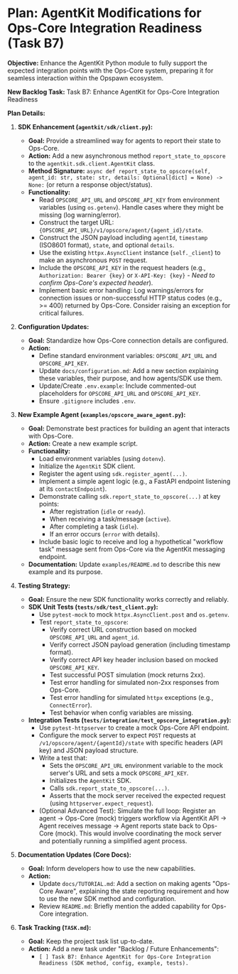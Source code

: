 # Plan: AgentKit Modifications for Ops-Core Integration Readiness (Task B7)

**Objective:** Enhance the AgentKit Python module to fully support the expected integration points with the Ops-Core system, preparing it for seamless interaction within the Opspawn ecosystem.

**New Backlog Task:** Task B7: Enhance AgentKit for Ops-Core Integration Readiness

**Plan Details:**

1.  **SDK Enhancement (`agentkit/sdk/client.py`):**
    *   **Goal:** Provide a streamlined way for agents to report their state to Ops-Core.
    *   **Action:** Add a new asynchronous method `report_state_to_opscore` to the `agentkit.sdk.client.AgentKit` class.
    *   **Method Signature:** `async def report_state_to_opscore(self, agent_id: str, state: str, details: Optional[dict] = None) -> None:` (or return a response object/status).
    *   **Functionality:**
        *   Read `OPSCORE_API_URL` and `OPSCORE_API_KEY` from environment variables (using `os.getenv`). Handle cases where they might be missing (log warning/error).
        *   Construct the target URL: `{OPSCORE_API_URL}/v1/opscore/agent/{agent_id}/state`.
        *   Construct the JSON payload including `agentId`, `timestamp` (ISO8601 format), `state`, and optional `details`.
        *   Use the existing `httpx.AsyncClient` instance (`self._client`) to make an asynchronous `POST` request.
        *   Include the `OPSCORE_API_KEY` in the request headers (e.g., `Authorization: Bearer {key}` or `X-API-Key: {key}` - *Need to confirm Ops-Core's expected header*).
        *   Implement basic error handling: Log warnings/errors for connection issues or non-successful HTTP status codes (e.g., >= 400) returned by Ops-Core. Consider raising an exception for critical failures.

2.  **Configuration Updates:**
    *   **Goal:** Standardize how Ops-Core connection details are configured.
    *   **Action:**
        *   Define standard environment variables: `OPSCORE_API_URL` and `OPSCORE_API_KEY`.
        *   Update `docs/configuration.md`: Add a new section explaining these variables, their purpose, and how agents/SDK use them.
        *   Update/Create `.env.example`: Include commented-out placeholders for `OPSCORE_API_URL` and `OPSCORE_API_KEY`.
        *   Ensure `.gitignore` includes `.env`.

3.  **New Example Agent (`examples/opscore_aware_agent.py`):**
    *   **Goal:** Demonstrate best practices for building an agent that interacts with Ops-Core.
    *   **Action:** Create a new example script.
    *   **Functionality:**
        *   Load environment variables (using `dotenv`).
        *   Initialize the `AgentKit` SDK client.
        *   Register the agent using `sdk.register_agent(...)`.
        *   Implement a simple agent logic (e.g., a FastAPI endpoint listening at its `contactEndpoint`).
        *   Demonstrate calling `sdk.report_state_to_opscore(...)` at key points:
            *   After registration (`idle` or `ready`).
            *   When receiving a task/message (`active`).
            *   After completing a task (`idle`).
            *   If an error occurs (`error` with details).
        *   Include basic logic to receive and log a hypothetical "workflow task" message sent from Ops-Core via the AgentKit messaging endpoint.
    *   **Documentation:** Update `examples/README.md` to describe this new example and its purpose.

4.  **Testing Strategy:**
    *   **Goal:** Ensure the new SDK functionality works correctly and reliably.
    *   **SDK Unit Tests (`tests/sdk/test_client.py`):**
        *   Use `pytest-mock` to mock `httpx.AsyncClient.post` and `os.getenv`.
        *   Test `report_state_to_opscore`:
            *   Verify correct URL construction based on mocked `OPSCORE_API_URL` and `agent_id`.
            *   Verify correct JSON payload generation (including timestamp format).
            *   Verify correct API key header inclusion based on mocked `OPSCORE_API_KEY`.
            *   Test successful POST simulation (mock returns 2xx).
            *   Test error handling for simulated non-2xx responses from Ops-Core.
            *   Test error handling for simulated `httpx` exceptions (e.g., `ConnectError`).
            *   Test behavior when config variables are missing.
    *   **Integration Tests (`tests/integration/test_opscore_integration.py`):**
        *   Use `pytest-httpserver` to create a mock Ops-Core API endpoint.
        *   Configure the mock server to expect `POST` requests at `/v1/opscore/agent/{agentId}/state` with specific headers (API key) and JSON payload structure.
        *   Write a test that:
            *   Sets the `OPSCORE_API_URL` environment variable to the mock server's URL and sets a mock `OPSCORE_API_KEY`.
            *   Initializes the `AgentKit` SDK.
            *   Calls `sdk.report_state_to_opscore(...)`.
            *   Asserts that the mock server received the expected request (using `httpserver.expect_request`).
        *   (Optional Advanced Test): Simulate the full loop: Register an agent -> Ops-Core (mock) triggers workflow via AgentKit API -> Agent receives message -> Agent reports state back to Ops-Core (mock). This would involve coordinating the mock server and potentially running a simplified agent process.

5.  **Documentation Updates (Core Docs):**
    *   **Goal:** Inform developers how to use the new capabilities.
    *   **Action:**
        *   Update `docs/TUTORIAL.md`: Add a section on making agents "Ops-Core Aware", explaining the state reporting requirement and how to use the new SDK method and configuration.
        *   Review `README.md`: Briefly mention the added capability for Ops-Core integration.

6.  **Task Tracking (`TASK.md`):**
    *   **Goal:** Keep the project task list up-to-date.
    *   **Action:** Add a new task under "Backlog / Future Enhancements":
        *   `[ ] Task B7: Enhance AgentKit for Ops-Core Integration Readiness (SDK method, config, example, tests).`